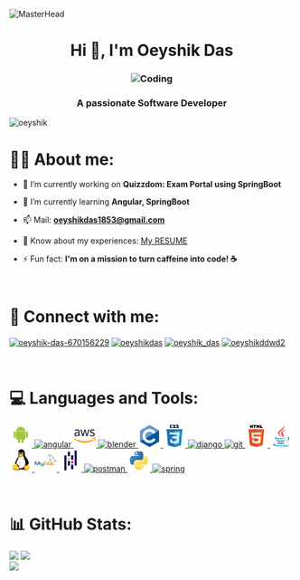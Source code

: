![MasterHead](https://drive.google.com/uc?id=1qz-xUqnic0LMCI9bNygdvzMw-Pa7_9Ix)
<h1 align="center">Hi 👋, I'm Oeyshik Das</h1>
<h3 align="center"> <img alt="Coding" width="120" src="https://drive.google.com/uc?id=1aN2nx1hg0NpS8ydB8skpXuoEssffPOdQ" style="margin-left: 0px;"></h3>
<!---1xLZvqI68fnLsgM9bskUOgLjQcYKnucU-><!--1n0AHS7_T37Jl1SxnNk2k1zjWnL8FHDJO-->
<h3 align="center">A passionate Software Developer</h3>
<p align="left"> <img src="https://komarev.com/ghpvc/?username=oeyshik&label=Profile%20views&color=0e75b6&style=flat" alt="oeyshik" /> </p>

<h1 align="left">👨‍🎓 About me:</h1>

- 🔭 I’m currently working on **Quizzdom: Exam Portal using SpringBoot**

- 🌱 I’m currently learning **Angular, SpringBoot**

- 📫 Mail: **oeyshikdas1853@gmail.com**

- 📄 Know about my experiences: [My RESUME](https://drive.google.com/drive/folders/1Nw8F31vGrVDnhJXYH_W_GvK75A8jie28?usp=sharing)

- ⚡ Fun fact: **I'm on a mission to turn caffeine into code! ☕**

<br/><h1 align="left">🤝 Connect with me:</h1>
<p align="left">
<a href="https://linkedin.com/in/oeyshik-das-670156229" target="blank"> <img align="center" src="https://drive.google.com/uc?id=1TlbLUPaB3h1SFkArfu-4f3fSmkC9Uk-C" alt="oeyshik-das-670156229" height="30" width="40" /></a>
<a href="https://instagram.com/oeyshikdas" target="blank"><img align="center" src="https://drive.google.com/uc?id=1cUiFKqBdLqSJtHnDNFWEITsdCtepUedd" alt="oeyshikdas" height="30" width="40" /></a>
<a href="https://www.leetcode.com/oeyshik_das" target="blank"><img align="center" src="https://raw.githubusercontent.com/rahuldkjain/github-profile-readme-generator/master/src/images/icons/Social/leet-code.svg" alt="oeyshik_das" height="30" width="40" /></a>
<a href="https://auth.geeksforgeeks.org/user/oeyshikddwd2" target="blank"><img align="center" src="https://raw.githubusercontent.com/rahuldkjain/github-profile-readme-generator/master/src/images/icons/Social/geeks-for-geeks.svg" alt="oeyshikddwd2" height="30" width="40" /></a>
</p><br/>

<h1 align="left">💻 Languages and Tools:</h1>
<p align="left"> <a href="https://developer.android.com" target="_blank" rel="noreferrer"> <img src="https://raw.githubusercontent.com/devicons/devicon/master/icons/android/android-original-wordmark.svg" alt="android" width="40" height="40"/> </a> <a href="https://angular.io" target="_blank" rel="noreferrer"> <img src="https://angular.io/assets/images/logos/angular/angular.svg" alt="angular" width="40" height="40"/> </a> <a href="https://aws.amazon.com" target="_blank" rel="noreferrer"> <img src="https://raw.githubusercontent.com/devicons/devicon/master/icons/amazonwebservices/amazonwebservices-original-wordmark.svg" alt="aws" width="40" height="40"/> </a> <a href="https://www.blender.org/" target="_blank" rel="noreferrer"> <img src="https://download.blender.org/branding/community/blender_community_badge_white.svg" alt="blender" width="40" height="40"/> </a> <a href="https://www.cprogramming.com/" target="_blank" rel="noreferrer"> <img src="https://raw.githubusercontent.com/devicons/devicon/master/icons/c/c-original.svg" alt="c" width="40" height="40"/> </a> <a href="https://www.w3schools.com/css/" target="_blank" rel="noreferrer"> <img src="https://raw.githubusercontent.com/devicons/devicon/master/icons/css3/css3-original-wordmark.svg" alt="css3" width="40" height="40"/> </a> <a href="https://www.djangoproject.com/" target="_blank" rel="noreferrer"> <img src="https://cdn.worldvectorlogo.com/logos/django.svg" alt="django" width="40" height="40"/> </a> <a href="https://git-scm.com/" target="_blank" rel="noreferrer"> <img src="https://www.vectorlogo.zone/logos/git-scm/git-scm-icon.svg" alt="git" width="40" height="40"/> </a> <a href="https://www.w3.org/html/" target="_blank" rel="noreferrer"> <img src="https://raw.githubusercontent.com/devicons/devicon/master/icons/html5/html5-original-wordmark.svg" alt="html5" width="40" height="40"/> </a> <a href="https://www.java.com" target="_blank" rel="noreferrer"> <img src="https://raw.githubusercontent.com/devicons/devicon/master/icons/java/java-original.svg" alt="java" width="40" height="40"/> </a> <a href="https://www.linux.org/" target="_blank" rel="noreferrer"> <img src="https://raw.githubusercontent.com/devicons/devicon/master/icons/linux/linux-original.svg" alt="linux" width="40" height="40"/> </a> <a href="https://www.mysql.com/" target="_blank" rel="noreferrer"> <img src="https://raw.githubusercontent.com/devicons/devicon/master/icons/mysql/mysql-original-wordmark.svg" alt="mysql" width="40" height="40"/> </a> <a href="https://pandas.pydata.org/" target="_blank" rel="noreferrer"> <img src="https://raw.githubusercontent.com/devicons/devicon/2ae2a900d2f041da66e950e4d48052658d850630/icons/pandas/pandas-original.svg" alt="pandas" width="40" height="40"/> </a> <a href="https://postman.com" target="_blank" rel="noreferrer"> <img src="https://www.vectorlogo.zone/logos/getpostman/getpostman-icon.svg" alt="postman" width="40" height="40"/> </a> <a href="https://www.python.org" target="_blank" rel="noreferrer"> <img src="https://raw.githubusercontent.com/devicons/devicon/master/icons/python/python-original.svg" alt="python" width="40" height="40"/> </a> <a href="https://spring.io/" target="_blank" rel="noreferrer"> <img src="https://www.vectorlogo.zone/logos/springio/springio-icon.svg" alt="spring" width="40" height="40"/> </a> </p><br/>

<h1 align="left">📊 GitHub Stats:</h1>

<picture>
  <source
    srcset="https://github-readme-stats.vercel.app/api?username=oeyshik&show_icons=true&rank_icon=github&locale=en&theme=merko"
    media="(prefers-color-scheme: dark)"
  />
  <source
    srcset="https://github-readme-stats.vercel.app/api?username=oeyshik&show_icons=true&rank_icon=github&locale=en&theme=transparent"
    media="(prefers-color-scheme: light), (prefers-color-scheme: no-preference)"
  />
  <img src="https://github-readme-stats.vercel.app/api?username=anuraghazra&show_icons=true" />
</picture>

<picture>
  <source
    srcset="https://github-readme-streak-stats.herokuapp.com/?user=oeyshik&theme=merko"
    media="(prefers-color-scheme: dark)"
  />
  <source
    srcset="https://github-readme-streak-stats.herokuapp.com/?user=oeyshik&theme=transparent"
    media="(prefers-color-scheme: light), (prefers-color-scheme: no-preference)"
  />
  <img src="https://github-readme-stats.vercel.app/api?username=anuraghazra&show_icons=true" />
</picture><br/>

<picture>
  <source
    srcset="https://github-readme-stats.vercel.app/api/top-langs?username=oeyshik&show_icons=true&locale=en&layout=compact&theme=merko"
    media="(prefers-color-scheme: dark)"
  />
  <source
    srcset="https://github-readme-stats.vercel.app/api/top-langs?username=oeyshik&show_icons=true&locale=en&layout=compact&theme=transparent"
    media="(prefers-color-scheme: light), (prefers-color-scheme: no-preference)"
  />
  <img src="https://github-readme-stats.vercel.app/api?username=anuraghazra&show_icons=true" />
</picture>


